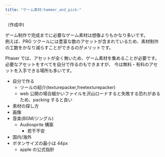 ```yaml
---
title: "ゲーム素材:hammer_and_pick:"
---
```


（作成中)

ゲーム制作で完成までに必要なゲーム素材は想像よりもかなり多いです。  
例えば、PRG ツクールには豊富な数のアセットが含まれているため、素材制作の工数をかなり減らすことができるのがメリットです。

Phaser では、アセットが全く無いため、ゲーム素材を集めることが必要です。  
必要なアセットをすべてを自分で作るのもできますが、
今は無料・有料のアセットを入手できる場所も多いです。

- 自分で作る
  - ツールの紹介(texturepacker,freetexturepacker)
  - web 公開の場合細かいファイルを沢山ロードすると失敗する恐れがあるため、packing すると良い
- 素材の探し方
- 画像
- 音楽(BGM/ジングル)
  - Audiosprite 構築
    - 若干不安
- 国内/海外
- ボタンサイズの最小は 44px
  - apple の公式指針
